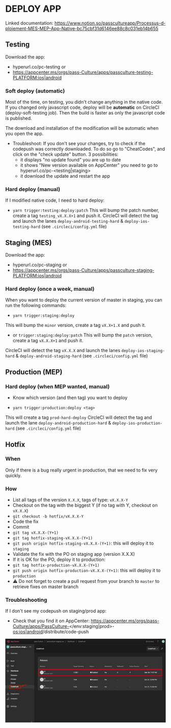# DEPLOY APP

Linked documentation: https://www.notion.so/passcultureapp/Processus-d-ploiement-MES-MEP-App-Native-bc75cbf31d6146ee88c8c031eb14b655

## Testing

Download the app:

- hyperurl.co/pc-testing
  or
- https://appcenter.ms/orgs/pass-Culture/apps/passculture-testing-<PLATFORM:ios|android>

### Soft deploy (automatic)

Most of the time, on testing, you didn't change anything in the native code. If you changed only javascript code, deploy will be **automatic** on CircleCI (deploy-soft-testing job).
Then the build is faster as only the javascript code is published.

The download and installation of the modification will be automatic when you open the app.

- Troubleshoot:
  If you don't see your changes, try to check if the codepush was correctly downloaded. To do so go to "CheatCodes", and click on the "check update" button.
  3 possibilities:
  - it displays "no update found" you are up to date
  - it shows "New version available on AppCenter" you need to go to hyperurl.co/pc-<testing|staging>
  - it download the update and restart the app

### Hard deploy (manual)

If I modified native code, I need to hard deploy:

- `yarn trigger:testing:deploy:patch`
  This will bump the patch number, create a tag `testing_vX.X.X+1` and push it.
  CircleCI will detect the tag and launch the lanes `deploy-android-testing-hard` & `deploy-ios-testing-hard` (see `.circleci/config.yml` file)

## Staging (MES)

Download the app:

- hyperurl.co/pc-staging
  or
- https://appcenter.ms/orgs/pass-Culture/apps/passculture-staging-<PLATFORM:ios|android>

### Hard deploy (once a week, manual)

When you want to deploy the current version of master in staging, you can run the following commands:

- `yarn trigger:staging:deploy`

This will bump the `minor` version, create a tag `vX.X+1.X` and push it.

- or `trigger:staging:deploy:patch`
  This will bump the `patch` version, create a  tag `vX.X.X+1` and push it.

CircleCI will detect the tag `vX.X.X` and launch the lanes `deploy-ios-staging-hard` & `deploy-android-staging-hard` (see `.circleci/config.yml` file)

## Production (MEP)

### Hard deploy (when MEP wanted, manual)

- Know which version (and then tag) you want to deploy

- `yarn trigger:production:deploy <tag>`

This will create a tag `prod-hard-deploy`
CircleCI will detect the tag and launch the lane `deploy-android-production-hard` & `deploy-ios-production-hard` (see `.circleci/config.yml` file)

## Hotfix

### When

Only if there is a bug really urgent in production, that we need to fix very quickly.

### How

- List all tags of the version `X.X.X`, tags of type: `vX.X.X-Y`
- Checkout on the tag with the biggest Y (if no tag with Y, checkout on `vX.X.X`)
- `git checkout -b hotfix/vX.X.X-Y`
- Code the fix
- Commit
- `git tag vX.X.X-(Y+1)`
- `git tag hotfix-staging-vX.X.X-(Y+1)`
- `git push origin hotfix-staging-vX.X.X-(Y+1)`: this will deploy it to `staging`
- Validate the fix with the PO on staging app (version X.X.X)
- If it is OK for the PO, deploy it to production:
- `git tag hotfix-production-vX.X.X-(Y+1)`
- `git push origin hotfix-production-vX.X.X-(Y+1)`: this will deploy it to `production`
- ⚠️ Do not forget to create a pull request from your branch to `master` to retrieve fixes on master branch

### Troubleshooting

If I don't see my codepush on staging/prod app:

- Check that you find it on AppCenter: https://appcenter.ms/orgs/pass-Culture/apps/PassCulture-<env></env:staging|prod>-<os:ios|android>/distribute/code-push

![img](./CodePushOnAppCenter.png)
